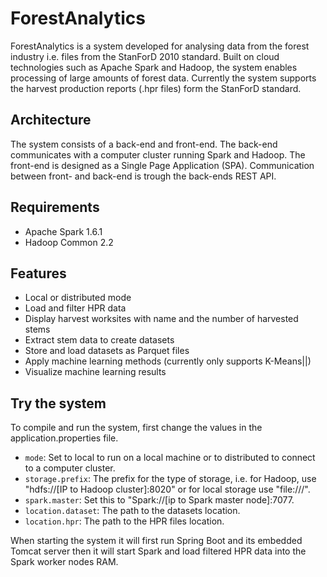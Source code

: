 # ForestAnalytics
ForestAnalytics is a system developed for analysing data from the forest industry i.e. files from the StanForD 2010 standard. Built on cloud technologies such as Apache Spark and Hadoop, the system enables processing of large amounts of forest data. Currently the system supports the harvest production reports (.hpr files) form the StanForD standard. 

## Architecture
The system consists of a back-end and front-end. The back-end communicates with a computer cluster running Spark and Hadoop. The front-end is designed as a Single Page Application (SPA). Communication between front- and back-end is trough the back-ends REST API.

## Requirements
- Apache Spark 1.6.1
- Hadoop Common 2.2

## Features
- Local or distributed mode
- Load and filter HPR data
- Display harvest worksites with name and the number of harvested stems
- Extract stem data to create datasets
- Store and load datasets as Parquet files
- Apply machine learning methods (currently only supports K-Means||)
- Visualize machine learning results

## Try the system
To compile and run the system, first change the values in the application.properties file.
- `mode`: Set to local to run on a local machine or to distributed to connect to a computer cluster.
- `storage.prefix`: The prefix for the type of storage, i.e. for Hadoop, use "hdfs://[IP to Hadoop cluster]:8020" or for local storage use "file:///".
- `spark.master`: Set this to "Spark://[ip to Spark master node]:7077.
- `location.dataset`: The path to the datasets location.
- `location.hpr`: The path to the HPR files location.

When starting the system it will first run Spring Boot and its embedded Tomcat server then it will start Spark and load filtered HPR data into the Spark worker nodes RAM.
